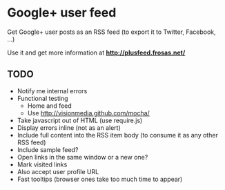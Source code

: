 # Google+ user feed

Get Google+ user posts as an RSS feed (to export it to Twitter, Facebook, ...)

Use it and get more information at **http://plusfeed.frosas.net/**

## TODO

- Notify me internal errors
- Functional testing
  - Home and feed
  - Use http://visionmedia.github.com/mocha/
- Take javascript out of HTML (use require.js)
- Display errors inline (not as an alert)
- Include full content into the RSS item body (to consume it as any other RSS feed)
- Include sample feed?
- Open links in the same window or a new one?
- Mark visited links
- Also accept user profile URL
- Fast tooltips (browser ones take too much time to appear)